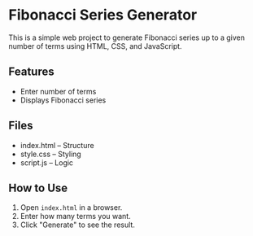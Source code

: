# Fibonacci Series Generator

This is a simple web project to generate Fibonacci series up to a given number of terms using HTML, CSS, and JavaScript.

## Features
- Enter number of terms
- Displays Fibonacci series

## Files
- index.html – Structure
- style.css – Styling
- script.js – Logic

## How to Use
1. Open `index.html` in a browser.
2. Enter how many terms you want.
3. Click "Generate" to see the result.

